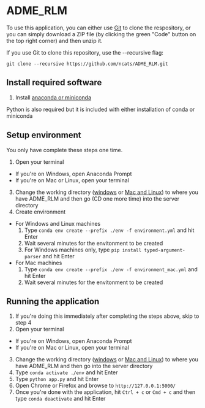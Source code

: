 # ADME_RLM

To use this application, you can either use [Git](https://git-scm.com/) to clone the respository, or you can simply download a ZIP file (by clicking the green "Code" button on the top right corner) and then unzip it.

If you use Git to clone this repository, use the --recursive flag:

`git clone --recursive https://github.com/ncats/ADME_RLM.git`

## Install required software

1. Install [anaconda or miniconda](https://docs.conda.io/projects/continuumio-conda/en/latest/user-guide/install/index.html#)

Python is also required but it is included with either installation of conda or miniconda

## Setup environment

You only have complete these steps one time.

1. Open your terminal
 * If you're on Windows, open Anaconda Prompt
 * If you're on Mac or Linux, open your terminal
3. Change the working directory ([windows](https://www.digitalcitizen.life/command-prompt-how-use-basic-commands) or [Mac and Linux](https://www.geeksforgeeks.org/cd-command-in-linux-with-examples/)) to where you have ADME_RLM and then go (CD one more time) into the server directory
4. Create environment
 * For Windows and Linux machines
   1. Type `conda env create --prefix ./env -f environment.yml` and hit Enter
   2. Wait several minutes for the envitonment to be created
   3. For Windows machines only, type `pip install typed-argument-parser` and hit Enter
 * For Mac machines
   1. Type `conda env create --prefix ./env -f environment_mac.yml` and hit Enter
   2. Wait several minutes for the envitonment to be created
    
## Running the application

1. If you're doing this immediately after completing the steps above, skip to step 4
2. Open your terminal
 * If you're on Windows, open Anaconda Prompt
 * If you're on Mac or Linux, open your terminal
3. Change the working directory ([windows](https://www.digitalcitizen.life/command-prompt-how-use-basic-commands) or [Mac and Linux](https://www.geeksforgeeks.org/cd-command-in-linux-with-examples/)) to where you have ADME_RLM and then go into the server directory
4. Type `conda activate ./env` and hit Enter
5. Type `python app.py` and hit Enter
6. Open Chrome or Firefox and browse to `http://127.0.0.1:5000/`
7. Once you're done with the application, hit `Ctrl + c` or `Cmd + c` and then type `conda deactivate` and hit Enter

